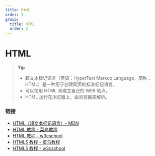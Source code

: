```yaml
---
title: html
order: 1
group:
  title: HTML
  order: 2
---
```


# HTML

> **Tip**
>
> - 超文本标记语言（英语：HyperText Markup Language，简称：HTML）是一种用于创建网页的标准标记语言。
> - 可以使用 HTML 来建立自己的 WEB 站点。
> - HTML 运行在浏览器上，由浏览器来解析。

### 链接

- [HTML（超文本标记语言）- MDN](https://developer.mozilla.org/zh-CN/docs/Web/HTML)
- [HTML 教程 - 菜鸟教程](https://www.runoob.com/html/html-tutorial.html)
- [HTML 教程 - w3cschool](https://www.w3cschool.cn/html/)
- [HTML5 教程 - 菜鸟教程](https://www.runoob.com/html/html5-intro.html)
- [HTML5 教程 - w3cschool](https://www.w3cschool.cn/html5/)
